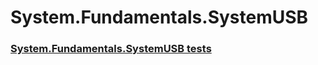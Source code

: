 # System.Fundamentals.SystemUSB
### [System.Fundamentals.SystemUSB tests](system-fundamentals-systemusb-tests.md)
